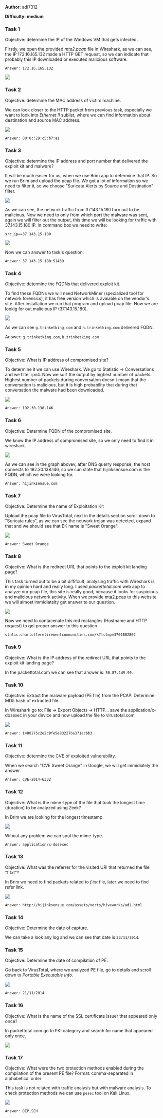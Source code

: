 
**Author:** adi7312

**Difficulty: medium**

### **Task 1**

Objective: determine the IP of the Windows VM that gets infected.

Firstly, we open the provided *mta2.pcap* file in Wireshark, as we can see, the IP 172.16.165.132 made a HTTP GET request, so we can indicate that probably this IP downloaded or executed malicious software.

`Answer: 172.16.165.132`


![](p/1.png)


### **Task 2**

Objective: determine the MAC address of victim machine.

We can look closer to the HTTP packet from previous task, especially we want to look into *Ethernet II* sublist, where we can find information about destination and source MAC address.


![](p/2.png)


`Answer: 00:0c:29:c5:b7:a1`

### **Task 3**

Objective: determine the IP address and port number that delivered the exploit kit and malware?

It will be much easier for us, when we use Brim app to determine that IP. So we run Brim and upload the pcap file. We got a lot of information so we need to filter it, so we choose "Suricata Alerts by Source and Destination" filter.


![](p/3.png)


As we can see, the network traffic from 37.143.15.180 turn out to be malicious. Now we need to only from which port the malware was sent, again we will filter out the output, this time we wiil be looking for traffic with 37.143.15.180 IP. In command box we need to write:

    src_ip==37.143.15.180

![](p/4.png)

Now we can answer to task's question:

`Answer: 37.143.15.180:51439`


### **Task 4**

Objective: determine the FQDNs that delivered exploit kit.

To find these FQDNs we will need NetworkMiner (specialized tool for network forensics), it has free version which is avaiable on the vendor's site. After installation we run that program and upload pcap file. Now we are lookig for out malicious IP (37.143.15.180).


![](p/5.png)

As we can see `g.trinketking.com` and `h.trinketking.com` delivered FQDN. 

Answer: `g.trinketking.com,h.trinketking.com` 

### **Task 5**

Objective: What is IP address of compromised site?

To determine it we can use Wireshark. We go to Statistic -> Conversations and we filter ipv4. Now we sort the output by highest number of packets. Highest number of packets during conversation doesn't mean that the conversation is malicious, but it is high probability that during that conversation the malware had been downloaded.

![](p/6.png)

`Answer: 192.30.138.146`

### **Task 6**

Objective: Determine FQDN of the compromised site.

We know the IP address of compromised site, so we only need to find it in wireshark.


![](p/7.png)


As we can see in the graph abovev, after DNS querry response, the host connects to 192.30.138.146, so we can state that hijinksensue.com is the FQDN, which we were looking for.

`Answer: hijinksensue.com`


### **Task 7**

Objective: Determine the name of Exploitation Kit

Upload the pcap file to VirusTotal, next in the details section scroll down to "Suricata rules", as we can see the network trojan was detected, expand that and we should see that EK name is "Sweet Orange".


![](p/8.png)

`Answer: Sweet Orange`

### **Task 8**

Objective: What is the redirect URL that points to the exploit kit landing page?

This task turned out to be a bit diffifcult, analysing traffic with Wireshark is in my opinion hard and really long. I used *packettotal.com* web app to analyze our pcap file, this site is really good, because it looks for suspicious and malicious network activity. When we provide mta2.pcap to this website we will almost immidiatelty get answer to our question.


![](p/9.png)


Now we need to contacenate this red rectangles (Hostname and HTTP request) to get proper answer to this question

`static.charlotteretirementcommunities.com/k?tstmp=3701802802`

### **Task 9**

Objective: What is the IP address of the redirect URL that points to the exploit kit landing page?

In the packettotal.com we can see that answer is: `50.87.149.90`.


### **Task 10**

Objective: Extract the malware payload (PE file) from the PCAP. Determine MD5 hash of extracted file.

In Wireshark go to: File -> Export Objects -> HTTP... save the application/x-dosexec in your device and now upload the file to virustotal.com


![](p/11.png)


`Answer: 1408275c2e2c8fe5e83227ba371ac6b3`

### **Task 11**

Objective: determine the CVE of exploited vulnerability.

When we search "CVE Sweet Orange" in Google, we will get immidiately the answer.

`Answer: CVE-2014-6332`

### **Task 12**

Objective: What is the mime-type of the file that took the longest time (duration) to be analyzed using Zeek?

In Brim we are looking for the longest timestamp.


![](p/12.png)


Wihout any problem we can spot the mime-type.

`Answer: application/x-dosexec`


### **Task 13**

Objective: What was the referrer for the visited URI that returned the file "f.txt"?

In Brim we need to find packets related to *f.txt* file, later we need to find refer link.


![](p/13.png)


`Answer: http://hijinksensue.com/assets/verts/hiveworks/ad1.html`


### **Task 14**

Objective: Determine the date of capture.

We can take a look any log and we can see that date is `23/11/2014`.

### **Task 15**

Objective: Determine the date of compilation of PE.

Go back to VirusTotal, where we analyzed PE file, go to details and scroll down to *Portable Executable Info*.

![](p/14.png)

`Answer: 21/11/2014`


### **Task 16**

Objective: What is the name of the SSL certificate issuer that appeared only once?

In packettotal.com go to PKI category and search for name that appeared only once.


![](p/15.png)


### **Task 17**

Objective: What were the two protection methods enabled during the compilation of the present PE file? Format: comma-separated in alphabetical order

This task is not related with traffic analysis but with malware analysis. To check protection methods we can use `pesec` tool on Kali Linux.


![](p/16.png)

`Answer: DEP,SEH`
